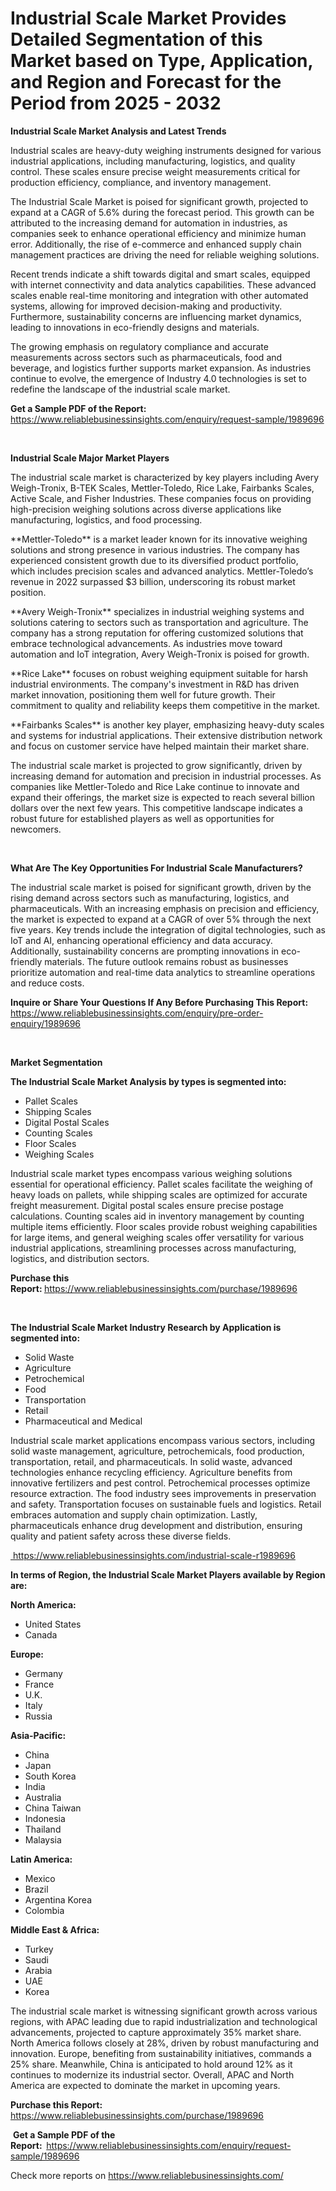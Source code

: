 <p><h1>Industrial Scale Market Provides Detailed Segmentation of this Market based on Type, Application, and Region and Forecast for the Period from 2025 - 2032</h1></p><p><strong>Industrial Scale Market Analysis and Latest Trends</strong></p>
<p><p>Industrial scales are heavy-duty weighing instruments designed for various industrial applications, including manufacturing, logistics, and quality control. These scales ensure precise weight measurements critical for production efficiency, compliance, and inventory management.</p><p>The Industrial Scale Market is poised for significant growth, projected to expand at a CAGR of 5.6% during the forecast period. This growth can be attributed to the increasing demand for automation in industries, as companies seek to enhance operational efficiency and minimize human error. Additionally, the rise of e-commerce and enhanced supply chain management practices are driving the need for reliable weighing solutions.</p><p>Recent trends indicate a shift towards digital and smart scales, equipped with internet connectivity and data analytics capabilities. These advanced scales enable real-time monitoring and integration with other automated systems, allowing for improved decision-making and productivity. Furthermore, sustainability concerns are influencing market dynamics, leading to innovations in eco-friendly designs and materials.</p><p>The growing emphasis on regulatory compliance and accurate measurements across sectors such as pharmaceuticals, food and beverage, and logistics further supports market expansion. As industries continue to evolve, the emergence of Industry 4.0 technologies is set to redefine the landscape of the industrial scale market.</p></p>
<p><strong>Get a Sample PDF of the Report:&nbsp;</strong> <a href="https://www.reliablebusinessinsights.com/enquiry/request-sample/1989696?utm_campaign=2565&utm_medium=2&utm_source=Github&utm_content=ia&utm_term=20022025&utm_id=industrial-scale">https://www.reliablebusinessinsights.com/enquiry/request-sample/1989696</a></p>
<p>&nbsp;</p>
<p><strong>Industrial Scale Major Market Players</strong></p>
<p><p>The industrial scale market is characterized by key players including Avery Weigh-Tronix, B-TEK Scales, Mettler-Toledo, Rice Lake, Fairbanks Scales, Active Scale, and Fisher Industries. These companies focus on providing high-precision weighing solutions across diverse applications like manufacturing, logistics, and food processing. </p><p>**Mettler-Toledo** is a market leader known for its innovative weighing solutions and strong presence in various industries. The company has experienced consistent growth due to its diversified product portfolio, which includes precision scales and advanced analytics. Mettler-Toledo’s revenue in 2022 surpassed $3 billion, underscoring its robust market position.</p><p>**Avery Weigh-Tronix** specializes in industrial weighing systems and solutions catering to sectors such as transportation and agriculture. The company has a strong reputation for offering customized solutions that embrace technological advancements. As industries move toward automation and IoT integration, Avery Weigh-Tronix is poised for growth.</p><p>**Rice Lake** focuses on robust weighing equipment suitable for harsh industrial environments. The company's investment in R&D has driven market innovation, positioning them well for future growth. Their commitment to quality and reliability keeps them competitive in the market.</p><p>**Fairbanks Scales** is another key player, emphasizing heavy-duty scales and systems for industrial applications. Their extensive distribution network and focus on customer service have helped maintain their market share. </p><p>The industrial scale market is projected to grow significantly, driven by increasing demand for automation and precision in industrial processes. As companies like Mettler-Toledo and Rice Lake continue to innovate and expand their offerings, the market size is expected to reach several billion dollars over the next few years. This competitive landscape indicates a robust future for established players as well as opportunities for newcomers.</p></p>
<p>&nbsp;</p>
<p><strong>What Are The Key Opportunities For Industrial Scale Manufacturers?</strong></p>
<p><p>The industrial scale market is poised for significant growth, driven by the rising demand across sectors such as manufacturing, logistics, and pharmaceuticals. With an increasing emphasis on precision and efficiency, the market is expected to expand at a CAGR of over 5% through the next five years. Key trends include the integration of digital technologies, such as IoT and AI, enhancing operational efficiency and data accuracy. Additionally, sustainability concerns are prompting innovations in eco-friendly materials. The future outlook remains robust as businesses prioritize automation and real-time data analytics to streamline operations and reduce costs.</p></p>
<p><strong>Inquire or Share Your Questions If Any Before Purchasing This Report:</strong> <a href="https://www.reliablebusinessinsights.com/enquiry/pre-order-enquiry/1989696?utm_campaign=2565&utm_medium=2&utm_source=Github&utm_content=ia&utm_term=20022025&utm_id=industrial-scale">https://www.reliablebusinessinsights.com/enquiry/pre-order-enquiry/1989696</a></p>
<p>&nbsp;</p>
<p><strong>Market Segmentation</strong></p>
<p><strong>The Industrial Scale Market Analysis by types is segmented into:</strong></p>
<p><ul><li>Pallet Scales</li><li>Shipping Scales</li><li>Digital Postal Scales</li><li>Counting Scales</li><li>Floor Scales</li><li>Weighing Scales</li></ul></p>
<p><p>Industrial scale market types encompass various weighing solutions essential for operational efficiency. Pallet scales facilitate the weighing of heavy loads on pallets, while shipping scales are optimized for accurate freight measurement. Digital postal scales ensure precise postage calculations. Counting scales aid in inventory management by counting multiple items efficiently. Floor scales provide robust weighing capabilities for large items, and general weighing scales offer versatility for various industrial applications, streamlining processes across manufacturing, logistics, and distribution sectors.</p></p>
<p><strong>Purchase this Report:&nbsp;</strong><a href="https://www.reliablebusinessinsights.com/purchase/1989696?utm_campaign=2565&utm_medium=2&utm_source=Github&utm_content=ia&utm_term=20022025&utm_id=industrial-scale">https://www.reliablebusinessinsights.com/purchase/1989696</a></p>
<p>&nbsp;</p>
<p><strong>The Industrial Scale Market Industry Research by Application is segmented into:</strong></p>
<p><ul><li>Solid Waste</li><li>Agriculture</li><li>Petrochemical</li><li>Food</li><li>Transportation</li><li>Retail</li><li>Pharmaceutical and Medical</li></ul></p>
<p><p>Industrial scale market applications encompass various sectors, including solid waste management, agriculture, petrochemicals, food production, transportation, retail, and pharmaceuticals. In solid waste, advanced technologies enhance recycling efficiency. Agriculture benefits from innovative fertilizers and pest control. Petrochemical processes optimize resource extraction. The food industry sees improvements in preservation and safety. Transportation focuses on sustainable fuels and logistics. Retail embraces automation and supply chain optimization. Lastly, pharmaceuticals enhance drug development and distribution, ensuring quality and patient safety across these diverse fields.</p></p>
<p><a href="https://www.reliablebusinessinsights.com/industrial-scale-r1989696?utm_campaign=2565&utm_medium=2&utm_source=Github&utm_content=ia&utm_term=20022025&utm_id=industrial-scale">&nbsp;https://www.reliablebusinessinsights.com/industrial-scale-r1989696</a></p>
<p><strong>In terms of Region, the Industrial Scale Market Players available by Region are:</strong></p>
<p>
    <p> <strong> North America: </strong>
        <ul>
            <li>United States</li>
            <li>Canada</li>
        </ul>
        </p> 
    <p> <strong> Europe: </strong>
        <ul>
            <li>Germany</li>
            <li>France</li>
            <li>U.K.</li>
            <li>Italy</li>
            <li>Russia</li>
        </ul>
        </p> 
    <p> <strong> Asia-Pacific: </strong>
        <ul>
            <li>China</li>
            <li>Japan</li>
            <li>South Korea</li>
            <li>India</li>
            <li>Australia</li>
            <li>China Taiwan</li>
            <li>Indonesia</li>
            <li>Thailand</li>
            <li>Malaysia</li>
        </ul>
        </p> 
    <p> <strong> Latin America: </strong>
        <ul>
            <li>Mexico</li>
            <li>Brazil</li>
            <li>Argentina Korea</li>
            <li>Colombia</li>
        </ul>
        </p> 
    <p> <strong> Middle East & Africa: </strong>
        <ul>
            <li>Turkey</li>
            <li>Saudi</li>
            <li>Arabia</li>
            <li>UAE</li>
            <li>Korea</li>
        </ul>
    </p>
    </p>
<p><p>The industrial scale market is witnessing significant growth across various regions, with APAC leading due to rapid industrialization and technological advancements, projected to capture approximately 35% market share. North America follows closely at 28%, driven by robust manufacturing and innovation. Europe, benefiting from sustainability initiatives, commands a 25% share. Meanwhile, China is anticipated to hold around 12% as it continues to modernize its industrial sector. Overall, APAC and North America are expected to dominate the market in upcoming years.</p></p>
<p><strong>Purchase this Report: </strong><a href="https://www.reliablebusinessinsights.com/purchase/1989696?utm_campaign=2565&utm_medium=2&utm_source=Github&utm_content=ia&utm_term=20022025&utm_id=industrial-scale">https://www.reliablebusinessinsights.com/purchase/1989696</a></p>
<p>&nbsp;<strong>Get a Sample PDF of the Report:&nbsp;&nbsp;</strong><a href="https://www.reliablebusinessinsights.com/enquiry/request-sample/1989696?utm_campaign=2565&utm_medium=2&utm_source=Github&utm_content=ia&utm_term=20022025&utm_id=industrial-scale">https://www.reliablebusinessinsights.com/enquiry/request-sample/1989696</a></p>
<p><strong></strong></p>
<p>Check more reports on <a href="https://www.reliablebusinessinsights.com/?utm_campaign=2565&utm_medium=2&utm_source=Github&utm_content=ia&utm_term=20022025&utm_id=industrial-scale">https://www.reliablebusinessinsights.com/</a></p>